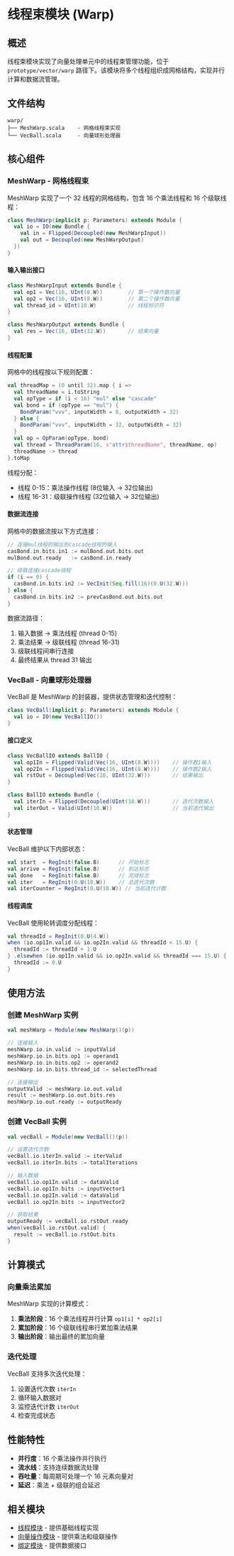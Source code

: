 # 线程束模块 (Warp)

## 概述

线程束模块实现了向量处理单元中的线程束管理功能，位于 `prototype/vector/warp` 路径下。该模块将多个线程组织成网格结构，实现并行计算和数据流管理。

## 文件结构

```
warp/
├── MeshWarp.scala    - 网格线程束实现
└── VecBall.scala     - 向量球形处理器
```

## 核心组件

### MeshWarp - 网格线程束

MeshWarp 实现了一个 32 线程的网格结构，包含 16 个乘法线程和 16 个级联线程：

```scala
class MeshWarp(implicit p: Parameters) extends Module {
  val io = IO(new Bundle {
    val in = Flipped(Decoupled(new MeshWarpInput))
    val out = Decoupled(new MeshWarpOutput)
  })
}
```

#### 输入输出接口

```scala
class MeshWarpInput extends Bundle {
  val op1 = Vec(16, UInt(8.W))        // 第一个操作数向量
  val op2 = Vec(16, UInt(8.W))        // 第二个操作数向量
  val thread_id = UInt(10.W)          // 线程标识符
}

class MeshWarpOutput extends Bundle {
  val res = Vec(16, UInt(32.W))       // 结果向量
}
```

#### 线程配置

网格中的线程按以下规则配置：

```scala
val threadMap = (0 until 32).map { i =>
  val threadName = i.toString
  val opType = if (i < 16) "mul" else "cascade"
  val bond = if (opType == "mul") {
    BondParam("vvv", inputWidth = 8, outputWidth = 32)
  } else {
    BondParam("vvv", inputWidth = 32, outputWidth = 32)
  }
  val op = OpParam(opType, bond)
  val thread = ThreadParam(16, s"attr$threadName", threadName, op)
  threadName -> thread
}.toMap
```

线程分配：
- 线程 0-15：乘法操作线程 (8位输入 → 32位输出)
- 线程 16-31：级联操作线程 (32位输入 → 32位输出)

#### 数据流连接

网格中的数据流按以下方式连接：

```scala
// 连接mul线程的输出到cascade线程的输入
casBond.in.bits.in1 := mulBond.out.bits.out
mulBond.out.ready   := casBond.in.ready

// 级联连接cascade线程
if (i == 0) {
  casBond.in.bits.in2 := VecInit(Seq.fill(16)(0.U(32.W)))
} else {
  casBond.in.bits.in2 := prevCasBond.out.bits.out
}
```

数据流路径：
1. 输入数据 → 乘法线程 (thread 0-15)
2. 乘法结果 → 级联线程 (thread 16-31)
3. 级联线程间串行连接
4. 最终结果从 thread 31 输出

### VecBall - 向量球形处理器

VecBall 是 MeshWarp 的封装器，提供状态管理和迭代控制：

```scala
class VecBall(implicit p: Parameters) extends Module {
  val io = IO(new VecBallIO())
}
```

#### 接口定义

```scala
class VecBallIO extends BallIO {
  val op1In = Flipped(Valid(Vec(16, UInt(8.W))))    // 操作数1输入
  val op2In = Flipped(Valid(Vec(16, UInt(8.W))))    // 操作数2输入
  val rstOut = Decoupled(Vec(16, UInt(32.W)))       // 结果输出
}

class BallIO extends Bundle {
  val iterIn = Flipped(Decoupled(UInt(10.W)))       // 迭代次数输入
  val iterOut = Valid(UInt(10.W))                   // 当前迭代输出
}
```

#### 状态管理

VecBall 维护以下内部状态：

```scala
val start  = RegInit(false.B)      // 开始标志
val arrive = RegInit(false.B)      // 到达标志
val done   = RegInit(false.B)      // 完成标志
val iter   = RegInit(0.U(10.W))    // 总迭代次数
val iterCounter = RegInit(0.U(10.W)) // 当前迭代计数
```

#### 线程调度

VecBall 使用轮转调度分配线程：

```scala
val threadId = RegInit(0.U(4.W))
when (io.op1In.valid && io.op2In.valid && threadId < 15.U) {
  threadId := threadId + 1.U
} .elsewhen (io.op1In.valid && io.op2In.valid && threadId === 15.U) {
  threadId := 0.U
}
```

## 使用方法

### 创建 MeshWarp 实例

```scala
val meshWarp = Module(new MeshWarp()(p))

// 连接输入
meshWarp.io.in.valid := inputValid
meshWarp.io.in.bits.op1 := operand1
meshWarp.io.in.bits.op2 := operand2
meshWarp.io.in.bits.thread_id := selectedThread

// 连接输出
outputValid := meshWarp.io.out.valid
result := meshWarp.io.out.bits.res
meshWarp.io.out.ready := outputReady
```

### 创建 VecBall 实例

```scala
val vecBall = Module(new VecBall()(p))

// 设置迭代次数
vecBall.io.iterIn.valid := iterValid
vecBall.io.iterIn.bits := totalIterations

// 输入数据
vecBall.io.op1In.valid := dataValid
vecBall.io.op1In.bits := inputVector1
vecBall.io.op2In.valid := dataValid
vecBall.io.op2In.bits := inputVector2

// 获取结果
outputReady := vecBall.io.rstOut.ready
when(vecBall.io.rstOut.valid) {
  result := vecBall.io.rstOut.bits
}
```

## 计算模式

### 向量乘法累加

MeshWarp 实现的计算模式：

1. **乘法阶段**：16 个乘法线程并行计算 `op1[i] * op2[i]`
2. **累加阶段**：16 个级联线程串行累加乘法结果
3. **输出阶段**：输出最终的累加向量

### 迭代处理

VecBall 支持多次迭代处理：

1. 设置迭代次数 `iterIn`
2. 循环输入数据对
3. 监控迭代计数 `iterOut`
4. 检查完成状态

## 性能特性

- **并行度**：16 个乘法操作并行执行
- **流水线**：支持连续数据流处理
- **吞吐量**：每周期可处理一个 16 元素向量对
- **延迟**：乘法 + 级联的组合延迟

## 相关模块

- [线程模块](../thread/README.md) - 提供基础线程实现
- [向量操作模块](../op/README.md) - 提供乘法和级联操作
- [绑定模块](../bond/README.md) - 提供数据接口
